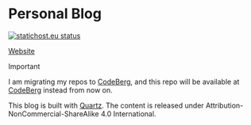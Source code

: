 # Personal Blog

[![statichost.eu status](https://builder.statichost.eu/sleepless-in-debugging/status.svg)](https://builder.statichost.eu/sleepless-in-debugging/)

[Website](https://sleeplessindebugging.blog/)

> [!IMPORTANT]
> I am migrating my repos to [CodeBerg](https://codeberg.org/), and this repo will be available at [CodeBerg](https://codeberg.org/Chenghao2023/blog) instead from now on.

This blog is built with [Quartz](https://quartz.jzhao.xyz/). The content is released under Attribution-NonCommercial-ShareAlike 4.0 International.
